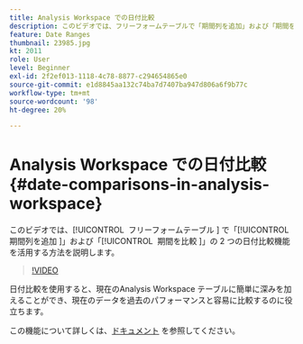 ```yaml
---
title: Analysis Workspace での日付比較
description: このビデオでは、フリーフォームテーブルで「期間列を追加」および「期間を比較」の 2 つの日付比較機能を活用する方法を説明します。
feature: Date Ranges
thumbnail: 23985.jpg
kt: 2011
role: User
level: Beginner
exl-id: 2f2ef013-1118-4c78-8877-c294654865e0
source-git-commit: e1d8845aa132c74ba7d7407ba947d806a6f9b77c
workflow-type: tm+mt
source-wordcount: '98'
ht-degree: 20%

---
```


# Analysis Workspace での日付比較 {#date-comparisons-in-analysis-workspace}

このビデオでは、[!UICONTROL &#x200B; フリーフォームテーブル &#x200B;] で「[!UICONTROL &#x200B; 期間列を追加 &#x200B;]」および「[!UICONTROL &#x200B; 期間を比較 &#x200B;]」の 2 つの日付比較機能を活用する方法を説明します。

>[!VIDEO](https://video.tv.adobe.com/v/23985/?quality=12&learn=on)

日付比較を使用すると、現在のAnalysis Workspace テーブルに簡単に深みを加えることができ、現在のデータを過去のパフォーマンスと容易に比較するのに役立ちます。

この機能について詳しくは、[ドキュメント](https://experienceleague.adobe.com/ja/docs/analytics/analyze/analysis-workspace/components/calendar-date-ranges/time-comparison) を参照してください。
